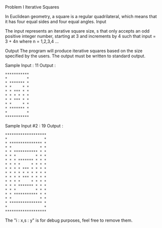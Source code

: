 Problem I Iterative Squares 

In Euclidean geometry, a square is a regular quadrilateral, which means that it has four equal sides and four equal angles. 
Input 

The input represents an iterative square size, s that only accepts an odd positive integer 
number, starting at 3 and increments by 4 such that input = 3 + 4n where n = 1,2,3,4 ...

Output 
The program will produce iterative squares based on the size specified by the users. 
The output must be written to standard output. 

Sample Input : 11
Output : 
```
***********                     
*         *                     
* ******* *                     
* *     * *                     
* * *** * *                     
* * * * * *                     
* * *** * *                     
* *     * *                     
* ******* *                     
*         *                     
***********
```

Sample Input #2 : 19
Output : 

```
*******************                     
*                 *                     
* *************** *                     
* *             * *                     
* * *********** * *                     
* * *         * * *                     
* * * ******* * * *                     
* * * *     * * * *                     
* * * * *** * * * *                     
* * * * * * * * * *                     
* * * * *** * * * *                     
* * * *     * * * *                     
* * * ******* * * *                     
* * *         * * *                     
* * *********** * *                     
* *             * *                     
* *************** *                     
*                 *                     
*******************
```

The "i : x,s : y" is for debug purposes, feel free to remove them. 

